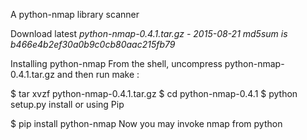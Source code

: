 A python-nmap library scanner

Download latest
*python-nmap-0.4.1.tar.gz - 2015-08-21 md5sum is b466e4b2ef30a0b9c0cb80aac215fb79*

Installing python-nmap
From the shell, uncompress python-nmap-0.4.1.tar.gz and then run make :

$ tar xvzf python-nmap-0.4.1.tar.gz
$ cd python-nmap-0.4.1
$ python setup.py install
or using Pip

$ pip install python-nmap
Now you may invoke nmap from python
